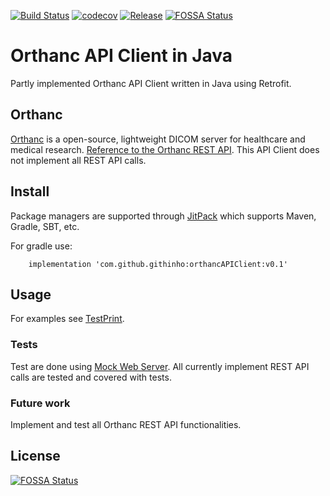 [![Build Status](https://travis-ci.org/githinho/orthanc-api-client.svg?branch=master)](https://travis-ci.org/githinho/orthanc-api-client)
[![codecov](https://codecov.io/gh/githinho/orthancAPIClient/branch/master/graph/badge.svg)](https://codecov.io/gh/githinho/orthancAPIClient)
[![Release](https://jitpack.io/v/githinho/orthancAPIClient.svg)](https://jitpack.io/#githinho/orthancAPIClient)
[![FOSSA Status](https://app.fossa.io/api/projects/git%2Bgithub.com%2Fgithinho%2Forthanc-api-client.svg?type=shield)](https://app.fossa.io/projects/git%2Bgithub.com%2Fgithinho%2Forthanc-api-client?ref=badge_shield)

# Orthanc API Client in Java
Partly implemented Orthanc API Client written in Java using Retrofit.

## Orthanc
[Orthanc](http://www.orthanc-server.com/) is a open-source, lightweight DICOM server for healthcare and medical research.
[Reference to the Orthanc REST API](https://docs.google.com/spreadsheets/d/1muKHMIb9Br-59wfaQbDeLzAfKYsoWfDSXSmyt6P4EM8/pubhtml?gid=1689572701&single=true). This API Client does not implement all REST API calls.

## Install 
Package managers are supported through [JitPack](https://jitpack.io/#githinho/orthancAPIClient/v0.1) which supports Maven, Gradle, SBT, etc.

For gradle use:
```
    implementation 'com.github.githinho:orthancAPIClient:v0.1'
```

## Usage
For examples see [TestPrint](https://github.com/githinho/orthancAPIClient/blob/master/src/test/java/TestPrint.java).

### Tests
Test are done using [Mock Web Server](https://github.com/square/okhttp/tree/master/mockwebserver). All currently implement REST API calls are tested and covered with tests.

### Future work
Implement and test all Orthanc REST API functionalities. 


## License
[![FOSSA Status](https://app.fossa.io/api/projects/git%2Bgithub.com%2Fgithinho%2Forthanc-api-client.svg?type=large)](https://app.fossa.io/projects/git%2Bgithub.com%2Fgithinho%2Forthanc-api-client?ref=badge_large)
